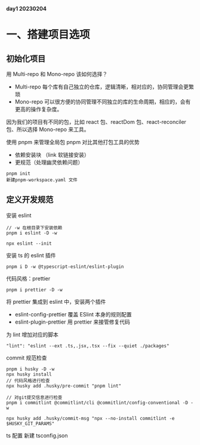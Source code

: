 **day1 20230204**

# 一、搭建项目选项

## 初始化项目

用 Multi-repo 和 Mono-repo 该如何选择？

- Multi-repo 每个库有自己独立的仓库，逻辑清晰，相对应的，协同管理会更繁琐
- Mono-repo 可以很方便的协同管理不同独立的库的生命周期，相应的，会有更高的操作复杂度。

因为我们的项目有不同的包，比如 react 包、reactDom 包、react-reconciler 包、所以选择 Mono-repo 来工具。

使用 pnpm 来管理全局包
pnpm 对比其他打包工具的优势

- 依赖安装块 （link 软链接安装）
- 更规范（处理幽灵依赖问题）

```
pnpm init
新建pnpm-workspace.yaml 文件
```

## 定义开发规范

安装 eslint

```
// -w 在根目录下安装依赖
pnpm i eslint -D -w
```

```
npx eslint --init
```

安装 ts 的 eslint 插件

```
pnpm i D -w @typescript-eslint/eslint-plugin
```

代码风格：prettier

```
pnpm i prettier -D -w
```

将 prettier 集成到 eslint 中，安装两个插件

- eslint-config-prettier 覆盖 ESlint 本身的规则配置
- eslint-plugin-prettier 用 prettier 来接管修复代码

为 lint 增加对应的脚本

```
"lint": "eslint --ext .ts,.jsx,.tsx --fix --quiet ./packages"
```

commit 规范检查

```
pnpm i husky -D -w
npx husky install
// 代码风格进行检查
npx husky add .husky/pre-commit "pnpm lint"
```

```
// 对git提交信息进行检查
pnpm i commitlint @commitlint/cli @commitlint/config-conventional -D -w

npx husky add .husky/commit-msg "npx --no-install commitlint -e $HUSKY_GIT_PARAMS"
```

ts 配置
新建 tsconfig.json
